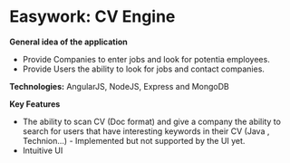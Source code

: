 
Easywork: CV Engine
============================================================

<b>General idea of the application</b>
<ul>
  <li>Provide Companies to enter jobs and look for potentia employees.</li>
  <li>Provide Users the ability to look for jobs and contact companies.</li>
</ul>

<b>Technologies:</b> AngularJS, NodeJS, Express and MongoDB

<b>Key Features</b>
<ul>
<li>The ability to scan CV (Doc format) and give a company the ability to search for users that have interesting keywords in their CV (Java , Technion...) - Implemented but not supported by the UI yet.</li>
<li>Intuitive UI</li>
</ul>

